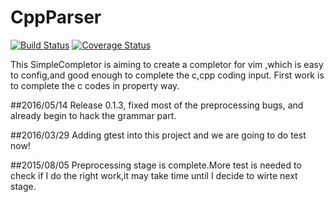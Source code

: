 # CppParser
[![Build Status](https://travis-ci.org/johnzeng/CppParser.svg?branch=develop)](https://travis-ci.org/johnzeng/CppParser) [![Coverage Status](https://coveralls.io/repos/johnzeng/CppParser/badge.png?branch=develop)](https://coveralls.io/r/johnzeng/CppParser?branch=develo)

This SimpleCompletor is aiming to create a completor for vim ,which is easy to config,and good enough to complete the c,cpp coding input.
First work is to complete the c codes in property way.

##2016/05/14
Release 0.1.3, fixed most of the preprocessing bugs, and already begin to hack the grammar part.

##2016/03/29
Adding gtest into this project and we are going to do test now!

##2015/08/05
Preprocessing stage is complete.More test is needed to check if I do the right work,it may take time until I decide to wirte next stage.

